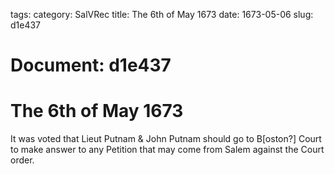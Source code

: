 tags: 
category: SalVRec
title: The 6th of May 1673
date: 1673-05-06
slug: d1e437




# Document: d1e437


# The 6th of May 1673

It was voted that Lieut Putnam & John Putnam should go to B[oston?] Court to make answer to any Petition that may come from Salem against the Court order.
